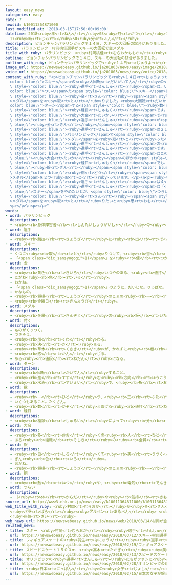 ```yaml
---
layout: easy_news
categories: easy
cate: 7
newsid: k10011364871000
last_modified_at: '2018-03-15T17:50:00+09:00'
datetime: 2018<ruby>年<rt>ねん</rt></ruby>03<ruby>月<rt>がつ</rt></ruby>15<ruby>日<rt>にち</rt></ruby>
  17<ruby>時<rt>じ</rt></ruby>50<ruby>分<rt>ふん</rt></ruby>
description: ピョンチャンパラリンピックで１４日、スキーの大回転の試合がありました。
title: パラリンピック　村岡桃佳選手がスキーの大回転で金メダル
title_with_ruby: パラリンピック　<ruby>村岡桃佳<rt>むらおかももか</rt></ruby><ruby>選手<rt>せんしゅ</rt></ruby>がスキーの<ruby>大回転<rt>だいかいてん</rt></ruby>で<ruby>金<rt>きん</rt></ruby>メダル
outline: ピョンチャンパラリンピックで１４日、スキーの大回転の試合がありました。
outline_with_ruby: ピョンチャンパラリンピックで<ruby>１４日<rt>じゅうよっか</rt></ruby>、スキーの<ruby>大回転<rt>だいかいてん</rt></ruby>の<ruby>試合<rt>しあい</rt></ruby>がありました。
image_url: https://newswebeasy.github.io/ja201803/news/easy/image/2018/03/15/k10011364871000.jpg
voice_url: https://newswebeasy.github.io/ja201803/news/easy/voice/2018/03/15/k10011364871000.mp3
content_with_ruby: "<p>ピョンチャンパラリンピックで<ruby>１４日<rt>じゅうよっか</rt></ruby>、<span style=\"\
  color: blue;\">スキー</span>の<ruby>大回転<rt>だいかいてん</rt></ruby>の<ruby>試合<rt>しあい</rt></ruby>がありました。<ruby>村岡桃佳<rt>むらおかももか</rt></ruby><span\
  \ style=\"color: blue;\"><ruby>選手<rt>せんしゅ</rt></ruby></span>は、いすが<span style=\"\
  color: blue;\">つい</span>た<span style=\"color: blue;\">スキー</span>に<ruby>座<rt>すわ</rt></ruby>って<ruby>滑<rt>すべ</rt></ruby>るクラスで<span\
  \ style=\"color: blue;\"><ruby>金<rt>きん</rt></ruby></span><span style=\"color: blue;\"\
  >メダル</span>を<ruby>取<rt>と</rt></ruby>りました。<ruby>大回転<rt>だいかいてん</rt></ruby>は<span style=\"\
  color: blue;\">ターン</span>する<span style=\"color: blue;\"><ruby>数<rt>かず</rt></ruby></span>が２<ruby>番目<rt>ばんめ</rt></ruby>に<ruby>多<rt>おお</rt></ruby>い<span\
  \ style=\"color: blue;\"><ruby>種目<rt>しゅもく</rt></ruby></span>です。</p>\n<p>この<span\
  \ style=\"color: blue;\"><ruby>大会<rt>たいかい</rt></ruby></span>で<ruby>日本<rt>にっぽん</rt></ruby>の<span\
  \ style=\"color: blue;\"><ruby>選手<rt>せんしゅ</rt></ruby></span>が<span style=\"color:\
  \ blue;\"><ruby>金<rt>きん</rt></ruby></span><span style=\"color: blue;\">メダル</span>を<ruby>取<rt>と</rt></ruby>ったのは<ruby>初<rt>はじ</rt></ruby>めてです。<ruby>村岡<rt>むらおか</rt></ruby><span\
  \ style=\"color: blue;\"><ruby>選手<rt>せんしゅ</rt></ruby></span>は２１<ruby>歳<rt>さい</rt></ruby>で、<ruby>冬<rt>ふゆ</rt></ruby>の<span\
  \ style=\"color: blue;\">パラリンピック</span>で<span style=\"color: blue;\"><ruby>金<rt>きん</rt></ruby></span><span\
  \ style=\"color: blue;\">メダル</span>を<ruby>取<rt>と</rt></ruby>った<ruby>日本<rt>にっぽん</rt></ruby>の<span\
  \ style=\"color: blue;\"><ruby>選手<rt>せんしゅ</rt></ruby></span>の<ruby>中<rt>なか</rt></ruby>でいちばん<ruby>若<rt>わか</rt></ruby>い<span\
  \ style=\"color: blue;\"><ruby>選手<rt>せんしゅ</rt></ruby></span>です。<ruby>村岡<rt>むらおか</rt></ruby><span\
  \ style=\"color: blue;\"><ruby>選手<rt>せんしゅ</rt></ruby></span>はこの<span style=\"color:\
  \ blue;\"><ruby>大会<rt>たいかい</rt></ruby></span>のほかの<span style=\"color: blue;\">スキー</span>の<span\
  \ style=\"color: blue;\"><ruby>種目<rt>しゅもく</rt></ruby></span>でも、<span style=\"color:\
  \ blue;\"><ruby>銀<rt>ぎん</rt></ruby></span><span style=\"color: blue;\">メダル</span>を１つと<span\
  \ style=\"color: blue;\"><ruby>銅<rt>どう</rt></ruby></span><span style=\"color: blue;\"\
  >メダル</span>を２つ<ruby>取<rt>と</rt></ruby>っています。</p>\n<p><ruby>村岡<rt>むらおか</rt></ruby><span\
  \ style=\"color: blue;\"><ruby>選手<rt>せんしゅ</rt></ruby></span>は４<ruby>歳<rt>さい</rt></ruby>のとき、<ruby>背中<rt>せなか</rt></ruby>の<ruby>病気<rt>びょうき</rt></ruby>が<ruby>原因<rt>げんいん</rt></ruby>で<ruby>両方<rt>りょうほう</rt></ruby>の<ruby>足<rt>あし</rt></ruby>が<ruby>動<rt>うご</rt></ruby>かなくなりました。<ruby>村岡<rt>むらおか</rt></ruby><span\
  \ style=\"color: blue;\"><ruby>選手<rt>せんしゅ</rt></ruby></span>は「<span style=\"color:\
  \ blue;\">スキー</span>をやめたいとか、<span style=\"color: blue;\">つらい</span>と<ruby>思<rt>おも</rt></ruby>ったこともありました。でも、<span\
  \ style=\"color: blue;\"><ruby>金<rt>きん</rt></ruby></span><span style=\"color: blue;\"\
  >メダル</span>を<ruby>取<rt>と</rt></ruby>りたいと<ruby>思<rt>おも</rt></ruby>って<ruby>頑張<rt>がんば</rt></ruby>ってきたので、とてもうれしいです」と<ruby>話<rt>はな</rt></ruby>していました。</p>\n\
  <p></p>\n<p></p>"
words:
- word: パラリンピック
  descriptions:
  - <ruby><rb>身体障害者</rb><rt>しんたいしょうがいしゃ</rt></ruby>の<ruby><rb>国際</rb><rt>こくさい</rt></ruby>スポーツ<ruby><rb>大会</rb><rt>たいかい</rt></ruby>。<ruby><rb>四年</rb><rt>よねん</rt></ruby>に<ruby><rb>一度</rb><rt>いちど</rt></ruby>、オリンピック<ruby><rb>開催地</rb><rt>かいさいち</rt></ruby>で<ruby><rb>行</rb><rt>おこな</rt></ruby>われる。
- word: 選手
  descriptions:
  - <ruby><rb>競技</rb><rt>きょうぎ</rt></ruby>に<ruby><rb>出</rb><rt>で</rt></ruby>るために<ruby><rb>選</rb><rt>えら</rt></ruby>ばれた<ruby><rb>人</rb><rt>ひと</rt></ruby>。
- word: スキー
  descriptions:
  - くつに<ruby><rb>取</rb><rt>と</rt></ruby>りつけて、<ruby><rb>雪</rb><rt>ゆき</rt></ruby>の<ruby><rb>上</rb><rt>うえ</rt></ruby>をすべる<ruby><rb>細長</rb><rt>ほそなが</rt></ruby>い<ruby><rb>板</rb><rt>いた</rt></ruby>。
  - 「<span class="dic_sansyogogi">1)</span>」を<ruby><rb>使</rb><rt>つか</rt></ruby>って<ruby><rb>雪</rb><rt>ゆき</rt></ruby>の<ruby><rb>上</rb><rt>うえ</rt></ruby>をすべるスポーツ。
- word: 金
  descriptions:
  - <ruby><rb>黄色</rb><rt>きいろ</rt></ruby>いつやのある、<ruby><rb>値打</rb><rt>ねう</rt></ruby>ちの<ruby><rb>高</rb><rt>たか</rt></ruby>い<ruby><rb>金属</rb><rt>きんぞく</rt></ruby>。こがね。
  - こがね<ruby><rb>色</rb><rt>いろ</rt></ruby>。
  - おかね。
  - 「<span class="dic_sansyogogi">1)</span>」のように、だいじな。りっぱな。
  - かなもの。
  - <ruby><rb>将棋</rb><rt>しょうぎ</rt></ruby>のこまの<ruby><rb>一</rb><rt>ひと</rt></ruby>つ。
  - <ruby><rb>金曜日</rb><rt>きんようび</rt></ruby>。
- word: メダル
  descriptions:
  - <ruby><rb>金属</rb><rt>きんぞく</rt></ruby>の<ruby><rb>板</rb><rt>いた</rt></ruby>に、<ruby><rb>絵</rb><rt>え</rt></ruby>や<ruby><rb>文字</rb><rt>もじ</rt></ruby>などをうきぼりにしたもの。<ruby><rb>記念品</rb><rt>きねんひん</rt></ruby>や<ruby><rb>賞品</rb><rt>しょうひん</rt></ruby>などにする。
- word: 付く
  descriptions:
  - ものがくっつく。
  - つきそう。
  - <ruby><rb>加</rb><rt>くわ</rt></ruby>わる。
  - <ruby><rb>決</rb><rt>き</rt></ruby>まる。
  - <ruby><rb>草木</rb><rt>くさき</rt></ruby>が、かれずに<ruby><rb>根</rb><rt>ね</rt></ruby>をおろす。
  - <ruby><rb>感</rb><rt>かん</rt></ruby>じる。
  - ある<ruby><rb>値段</rb><rt>ねだん</rt></ruby>になる。
- word: ターン
  descriptions:
  - <ruby><rb>回転</rb><rt>かいてん</rt></ruby>すること。
  - <ruby><rb>進</rb><rt>すす</rt></ruby>む<ruby><rb>方向</rb><rt>ほうこう</rt></ruby>を<ruby><rb>変</rb><rt>か</rt></ruby>えること。
  - <ruby><rb>水泳</rb><rt>すいえい</rt></ruby>で、<ruby><rb>折</rb><rt>お</rt></ruby>り<ruby><rb>返</rb><rt>かえ</rt></ruby>すこと。
- word: 数
  descriptions:
  - <ruby><rb>一</rb><rt>ひと</rt></ruby>つ、<ruby><rb>二</rb><rt>ふた</rt></ruby>つ、<ruby><rb>三</rb><rt>みっ</rt></ruby>つなどと<ruby><rb>数</rb><rt>かぞ</rt></ruby>えた<ruby><rb>物</rb><rt>もの</rt></ruby>の<ruby><rb>数量</rb><rt>すうりょう</rt></ruby>。すう。
  - いくつもあること。たくさん。
  - <ruby><rb>数</rb><rt>かぞ</rt></ruby>えあげる<ruby><rb>値打</rb><rt>ねう</rt></ruby>ちのあるもの。なかま。
- word: 種目
  descriptions:
  - <ruby><rb>種類</rb><rt>しゅるい</rt></ruby>によって<ruby><rb>分</rb><rt>わ</rt></ruby>けた<ruby><rb>名前</rb><rt>なまえ</rt></ruby>。
- word: 大会
  descriptions:
  - <ruby><rb>多</rb><rt>おお</rt></ruby>くの<ruby><rb>人</rb><rt>ひと</rt></ruby>が<ruby><rb>集</rb><rt>あつ</rt></ruby>まる<ruby><rb>会</rb><rt>かい</rt></ruby>。
  - ある<ruby><rb>組織</rb><rt>そしき</rt></ruby>の<ruby><rb>全員</rb><rt>ぜんいん</rt></ruby>が<ruby><rb>集</rb><rt>あつ</rt></ruby>まる<ruby><rb>会</rb><rt>かい</rt></ruby>。
- word: 銀
  descriptions:
  - <ruby><rb>白</rb><rt>しろ</rt></ruby>くて<ruby><rb>美</rb><rt>うつく</rt></ruby>しいつやを<ruby><rb>持</rb><rt>も</rt></ruby>った<ruby><rb>金属</rb><rt>きんぞく</rt></ruby>。<ruby><rb>熱</rb><rt>ねつ</rt></ruby>や<ruby><rb>電気</rb><rt>でんき</rt></ruby>をよく<ruby><rb>伝</rb><rt>つた</rt></ruby>える。<ruby><rb>金</rb><rt>きん</rt></ruby>より<ruby><rb>軽</rb><rt>かる</rt></ruby>くてかたい。
  - ぎん<ruby><rb>色</rb><rt>いろ</rt></ruby>。
  - おかね。
  - <ruby><rb>将棋</rb><rt>しょうぎ</rt></ruby>のこまの<ruby><rb>一</rb><rt>ひと</rt></ruby>つ。
- word: 銅
  descriptions:
  - <ruby><rb>熱</rb><rt>ねつ</rt></ruby>や、<ruby><rb>電気</rb><rt>でんき</rt></ruby>をよく<ruby><rb>伝</rb><rt>つた</rt></ruby>える、<ruby><rb>赤</rb><rt>あか</rt></ruby>っぽい<ruby><rb>金属</rb><rt>きんぞく</rt></ruby>。あかがね。
- word: つらい
  descriptions:
  - （<ruby><rb>体</rb><rt>からだ</rt></ruby>や<ruby><rb>気持</rb><rt>きも</rt></ruby>ちが）がまんできないほど<ruby><rb>苦</rb><rt>くる</rt></ruby>しい。
source_url: http://www3.nhk.or.jp/news/easy/k10011364871000/k10011364871000.html
web_title_with_ruby: <ruby>村岡<rt>むらおか</rt></ruby>が<ruby>金<rt>きん</rt></ruby><ruby>メダル<rt>めだる</rt></ruby>
  <ruby>パラ<rt>ぱら</rt></ruby><ruby>アルペン<rt>あるぺん</rt></ruby> <ruby>女子大<rt>じょしだい</rt></ruby><ruby>回転<rt>かいてん</rt></ruby>
  <ruby>座位<rt>ざい</rt></ruby>
web_news_url: https://newswebeasy.github.io/news/web/2018/03/14/村岡が金メダル-パラアルペン-女子大回転-座位
related_news:
- title: スキー　<ruby>村岡<rt>むらおか</rt></ruby><ruby>選手<rt>せんしゅ</rt></ruby>が<ruby>銀<rt>ぎん</rt></ruby>メダルと<ruby>銅<rt>どう</rt></ruby>メダル　<ruby>森井<rt>もりい</rt></ruby><ruby>選手<rt>せんしゅ</rt></ruby>が<ruby>銀<rt>ぎん</rt></ruby>メダル
  url: https://newswebeasy.github.io/news/easy/2018/03/12/スキー-村岡選手が銀メダルと銅メダル-森井選手が銀メダル
- title: フィギュアスケートの<ruby>羽生<rt>はにゅう</rt></ruby><ruby>選手<rt>せんしゅ</rt></ruby>が<ruby>金<rt>きん</rt></ruby>メダル　<ruby>宇野<rt>うの</rt></ruby><ruby>選手<rt>せんしゅ</rt></ruby>は<ruby>銀<rt>ぎん</rt></ruby>
  url: https://newswebeasy.github.io/news/easy/2018/02/19/フィギュアスケートの羽生選手が金メダル-宇野選手は銀
- title: スピードスケート１５００ｍ　<ruby>高木<rt>たかぎ</rt></ruby><ruby>美帆<rt>みほ</rt></ruby><ruby>選手<rt>せんしゅ</rt></ruby>が<ruby>銀<rt>ぎん</rt></ruby>メダル
  url: https://newswebeasy.github.io/news/easy/2018/02/13/スピードスケート1500m-高木美帆選手が銀メダル
- title: オリンピックの<ruby>選手<rt>せんしゅ</rt></ruby>たちがファンに<ruby>感謝<rt>かんしゃ</rt></ruby>の<ruby>気持<rt>きも</rt></ruby>ちを<ruby>伝<rt>つた</rt></ruby>える
  url: https://newswebeasy.github.io/news/easy/2018/02/28/オリンピックの選手たちがファンに感謝の気持ちを伝える
- title: <ruby>日本<rt>にっぽん</rt></ruby>の<ruby>女子<rt>じょし</rt></ruby>が<ruby>銀<rt>ぎん</rt></ruby>と<ruby>銅<rt>どう</rt></ruby>メダル　スピードスケート１０００m
  url: https://newswebeasy.github.io/news/easy/2018/02/15/日本の女子が銀と銅メダル-スピードスケート1000m
...
```


